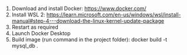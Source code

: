 1. Download and install Docker: https://www.docker.com/
2. Install WSL 2: https://learn.microsoft.com/en-us/windows/wsl/install-manual#step-4---download-the-linux-kernel-update-package
3. Restart as required
4. Launch Docker Desktop
5. Build image (run command in the project folder): docker build -t mysql_db .